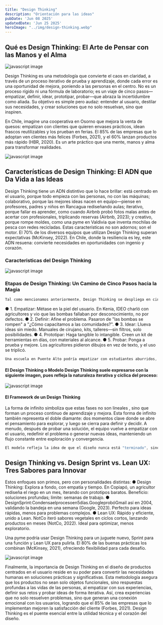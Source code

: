 ```yaml
---
title: "Design Thinking"
description: "Orientación para las ideas"
pubDate: 'Jun 08 2025'
updatedDate: 'Jun 25 2025'
heroImage: "../img/design-thinking.webp"
---
```


## Qué es Design Thinking: El Arte de Pensar con las Manos y el Alma


![javascript image](/img/design-thinking.webp)

Design Thinking es una metodología que convierte el caos en claridad, a través de un proceso iterativo de prueba y aprendizaje, donde cada error es una oportunidad de mejora, poniendo a las personas en el centro. No es un proceso rígido ni una fórmula de laboratorio; es un viaje de cinco pasos—empatizar, definir, idear, prototipar, probar—que abraza la incertidumbre como aliada. Su objetivo es simple pero audaz: entender al usuario, destilar sus necesidades, y crear soluciones que no solo resuelvan, sino que inspiren.

En Chile, imagine una cooperativa en Osorno que mejora la venta de quesos: empatizan con clientes que quieren envases prácticos, idean frascos reutilizables y los prueban en ferias. El 85% de las empresas que lo adoptan ven clientes más felices (Forbes, 2021), y el 60% lanzan productos más rápido (HBR, 2020). Es un arte práctico que una mente, manos y alma para transformar realidades.

![javascript image](/img/designthinking1.png)

## Características de Design Thinking: El ADN que Da Vida a las Ideas

Design Thinking tiene un ADN distintivo que lo hace brillar: está centrado en el usuario, porque todo empieza con las personas, no con las máquinas; colaborativo, porque las mejores ideas nacen en equipo—piense en profesores, padres y niños en Rancagua rediseñando aulas; iterativo, porque fallar es aprender, como cuando Airbnb probó fotos malas antes de acertar con profesionales, triplicando reservas (Airbnb, 2023); y creativo, porque rompe moldes, como una pyme en Valdivia que inventa mochilas de pesca con redes recicladas. Estas características no son adornos; son el motor. El 70% de los diversos equipos que utilizan Design Thinking superan expectativas (McKinsey, 2022). En Chile, donde la resiliencia es ley, este ADN resuena: convierte necesidades en oportunidades con ingenio y corazón.


### Caracteristicas del Design Thinking

![javascript image](/img/caractdesignthinking.png)


### Etapas de Design Thinking: Un Camino de Cinco Pasos hacia la Magia

```javascript
Tal como mencionamos anteriormente, Design Thinking se despliega en cinco etapas que son como un baile
```

● 1. Empatizar: Métase en la piel del usuario. En Kenia, IDEO charló con agricultores y vio que las bombas fallaban por desconocimiento, no por defectos.
● 2. Definir: Afine el problema. Pasaron de "las bombas se rompen" a "¿Cómo capacitamos a las comunidades?".
● 3. Idear: Llueva ideas sin miedo. Manuales de cirujano, kits, talleres—sin filtros, solo posibilidades.
● 4. Prototipar: Haga tangible lo intangible. Creen un kit de herramientas en días, con materiales al alcance.
● 5. Probar: Ponga a prueba y mejore. Los agricultores pidieron dibujos en vez de texto, y el uso se triplicó.


```javascript
Una escuela en Puente Alto podría empatizar con estudiantes aburridos, definir su necesidad de clases dinámicas, idear juegos educativos, prototipar una lección con cartulinas y probarla en aula. El 75% de los productos exitosos pasan por tres iteraciones así (Nielsen, 2022). Es un camino que convierte el caos en magia.
```



#### El Design Thinking o Modelo Design Thinking suele expresarse con la siguiente imagen, pues refleja la naturaleza iterativa y cíclica del proceso:

![javascript image](/img/IMAGENdesignthinking.jpg)

#### El Framework de un Design Thinking

La forma de infinito simboliza que estas fases no son lineales , sino que forman un proceso continuo de aprendizaje y mejora. Esta forma de infinito también representa el doble diamante: dos momentos clave donde se abre el pensamiento para explorar, y luego se cierra para definir y decidir. A menudo, después de probar una solución, el equipo vuelve a empatizar con el usuario, redefinir el problema o generar nuevas ideas, manteniendo un flujo constante entre exploración y convergencia.


```javascript
El modelo refleja la idea de que el diseño nunca está "terminado", sino que siempre hay espacio para ajustes y evolución, promoviendo la flexibilidad y la innovación.
```



## Design Thinking vs. Design Sprint vs. Lean UX: Tres Sabores para Innovar

Estos enfoques son primos, pero con personalidades distintas:
● Design Thinking: Explora a fondo, con empatía y tiempo. En Copiapó, un agricultor rediseña el riego en un mes, iterando con prototipos baratos.
Beneficio: soluciones profundas; límite: semanas de trabajo.
● DesignSprint:Condensaelprocesoen5días.GoogleprobóGmail así en 2004, validando la bandeja en una semana (Google, 2023). Perfecto para ideas rápidas, menos para problemas complejos.
● Lean UX: Rápido y eficiente, unido a Lean. NotCo iteró sabores vegetales en ciclos cortos, lanzando productos en meses (NotCo, 2022). Ideal para optimizar, menos exploratorio.

Una pyme podría usar Design Thinking para un juguete nuevo, Sprint para una función y Lean UX para pulirla. El 80% de las buenas prácticas los combinan (McKinsey, 2021), ofreciendo flexibilidad para cada desafío.


![javascript image](/img/IMAGENdesignthinking.jpg)



Finalmente, la importancia de Design Thinking en el diseño de productos centrados en el usuario reside en su poder para convertir las necesidades humanas en soluciones prácticas y significativas. Esta metodología asegura que los productos no sean solo objetos funcionales, sino respuestas profundas a las vidas de las personas, al empatizar con sus experiencias, definir sus retos y probar ideas de forma iterativa. Así, crea experiencias que no solo resuelven problemas, sino que generan una conexión emocional con los usuarios, logrando que el 85% de las empresas que lo implementan mejoren la satisfacción del cliente (Forbes, 2021). Design Thinking es el puente esencial entre la utilidad técnica y el corazón del diseño.